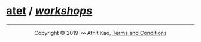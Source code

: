 ﻿# [atet](https://github.com/atet) / [**_workshops_**](https://github.com/atet/workshops?tab=readme-ov-file#atet--workshops)

--------------------------------------------------------------------------------------------------

<p align="center">Copyright © 2019-∞ Athit Kao, <a href="http://www.athitkao.com/tos.html" target="_blank">Terms and Conditions</a></p>